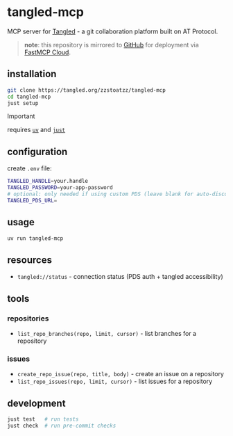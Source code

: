 # tangled-mcp

MCP server for [Tangled](https://tangled.org) - a git collaboration platform built on AT Protocol.

> **note**: this repository is mirrored to [GitHub](https://github.com/zzstoatzz/tangled-mcp) for deployment via [FastMCP Cloud](https://fastmcp.cloud).

## installation

```bash
git clone https://tangled.org/zzstoatzz/tangled-mcp
cd tangled-mcp
just setup
```

> [!IMPORTANT]
> requires [`uv`](https://docs.astral.sh/uv/) and [`just`](https://github.com/casey/just)

## configuration

create `.env` file:

```bash
TANGLED_HANDLE=your.handle
TANGLED_PASSWORD=your-app-password
# optional: only needed if using custom PDS (leave blank for auto-discovery)
TANGLED_PDS_URL=
```

## usage

```bash
uv run tangled-mcp
```

## resources

- `tangled://status` - connection status (PDS auth + tangled accessibility)

## tools

### repositories
- `list_repo_branches(repo, limit, cursor)` - list branches for a repository

### issues
- `create_repo_issue(repo, title, body)` - create an issue on a repository
- `list_repo_issues(repo, limit, cursor)` - list issues for a repository

## development

```bash
just test   # run tests
just check  # run pre-commit checks
```

